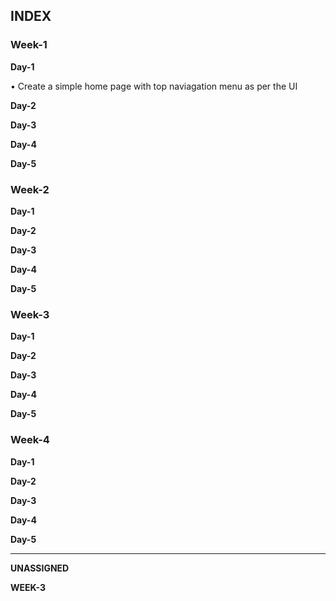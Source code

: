 ## INDEX 

### Week-1

**Day-1**

• Create a simple home page with top naviagation menu as per the UI

**Day-2**

**Day-3**

**Day-4**

**Day-5**

### Week-2

**Day-1**

**Day-2**

**Day-3**

**Day-4**

**Day-5**

### Week-3

**Day-1**

**Day-2**

**Day-3**

**Day-4**

**Day-5**

### Week-4

**Day-1**

**Day-2**

**Day-3**

**Day-4**

**Day-5**


---------------------------------------------------------------------------------

**UNASSIGNED**

**WEEK-3**
